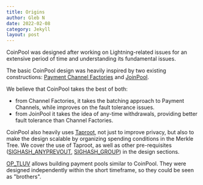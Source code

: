 ```yaml
---
title: Origins
author: Gleb N
date: 2022-02-08
category: Jekyll
layout: post
---
```


CoinPool was designed after working on Lightning-related issues for an extensive period of
time and understanding its fundamental issues.

The basic CoinPool design was heavily inspired by two existing constructions:
[Payment Channel Factories](https://bitcoinops.org/en/topics/channel-factories/) and
[JoinPool](https://bitcoinops.org/en/topics/joinpools/).

We believe that CoinPool takes the best of both:
- from Channel Factories, it takes the batching approach to Payment Channels, while improves on
the fault tolerance issues.
- from JoinPool it takes the idea of any-time withdrawals, providing better fault tolerance than
Channel Factories.

CoinPool also heavily uses [Taproot](https://bitcoinops.org/en/topics/taproot/), not just to improve privacy, but also to make the design
scalable by organizing spending conditions in the Merkle Tree. We cover the use of Taproot, as well
as other pre-requisites ([SIGHASH_ANYPREVOUT](http://anyprevout.xyz), [SIGHASH_GROUP](https://github.com/ariard/bips/blob/coinpool-bips/bip-group.mediawiki)) in the design sections.

[OP_TLUV](https://lists.linuxfoundation.org/pipermail/bitcoin-dev/2021-September/019419.html)
allows building payment pools similar to CoinPool. They were
designed independently within the short timeframe, so they could be seen as "brothers".

